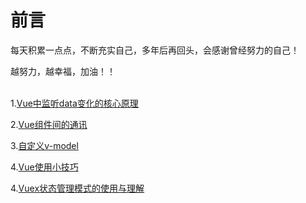 # 前言

每天积累一点点，不断充实自己，多年后再回头，会感谢曾经努力的自己！

越努力，越幸福，加油！！
<br/><br/> 

1.[Vue中监听data变化的核心原理](https://github.com/fuhangyy/Vue-Blog/issues/1)

2.[Vue组件间的通讯](https://github.com/fuhangyy/Vue-Blog/issues/2)

3.[自定义v-model](https://github.com/fuhangyy/Vue-Blog/issues/3)

4.[Vue使用小技巧](https://github.com/fuhangyy/Vue-Blog/issues/4)

4.[Vuex状态管理模式的使用与理解](https://github.com/fuhangyy/Vue-Blog/issues/5)
